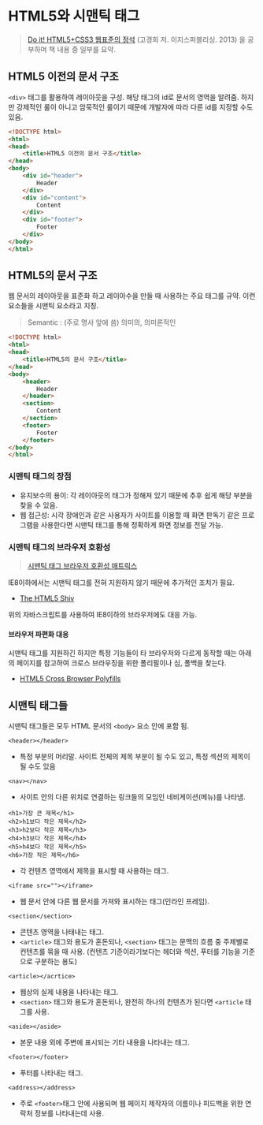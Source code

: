 # HTML5와 시맨틱 태그

> [Do it! HTML5+CSS3 웹표준의 정석](http://book.naver.com/bookdb/book_detail.nhn?bid=7309491) (고경희 저. 이지스퍼블리싱. 2013) 을 공부하며 책 내용 중 일부를 요약.

## HTML5 이전의 문서 구조
`<div>` 태그를 활용하여 레이아웃을 구성. 해당 태그의 id로 문서의 영역을 알려줌. 하지만 강제적인 룰이 아니고 암묵적인 룰이기 때문에 개발자에 따라 다른 id를 지정할 수도 있음.

``` html
<!DOCTYPE html>
<html>
<head>
	<title>HTML5 이전의 문서 구조</title>
</head>
<body>
	<div id="header">
		Header
	</div>
	<div id="content">
		Content
	</div>
	<div id="footer">
		Footer
	</div>
</body>
</html>
```

## HTML5의 문서 구조
웹 문서의 레이아웃을 표준화 하고 레이아수을 만들 때 사용하는 주요 태그를 규약. 이런 요소들을 시맨틱 요소라고 지칭.

> Semantic : (주로 명사 앞에 씀) 의미의, 의미론적인

``` html
<!DOCTYPE html>
<html>
<head>
	<title>HTML5의 문서 구조</title>
</head>
<body>
	<header>
		Header
	</header>
	<section>
		Content
	</section>
	<footer>
		Footer
	</footer>
</body>
</html>
```

### 시맨틱 태그의 장점
- 유지보수의 용이: 각 레이아웃의 태그가 정해져 있기 때문에 추후 쉽게 해당 부분을 찾을 수 있음.
- 웹 접근성: 시각 장애인과 같은 사용자가 사이트를 이용할 때 화면 판독기 같은 프로그램을 사용한다면 시맨틱 태그를 통해 정확하게 화면 정보를 전달 가능.

### 시맨틱 태그의 브라우저 호환성
> [시맨틱 태그 브라우저 호환성 매트릭스](http://caniuse.com/#search=semantic)

IE8이하에서는 시맨틱 태그를 전혀 지원하지 않기 때문에 추가적인 조치가 필요.

- [The HTML5 Shiv](https://github.com/afarkas/html5shiv)


위의 자바스크립트를 사용하여 IE8이하의 브라우저에도 대응 가능.

#### 브라우저 파편화 대응
시맨틱 태그를 지원하긴 하지만 특정 기능들이 타 브라우저와 다르게 동작할 때는 아래의 페이지를 참고하여 크로스 브라우징을 위한 폴리필이나 심, 폴백을 찾는다.

- [HTML5 Cross Browser Polyfills](https://github.com/Modernizr/Modernizr/wiki/HTML5-Cross-browser-Polyfills)


## 시맨틱 태그들
시맨틱 태그들은 모두 HTML 문서의 `<body>` 요소 안에 포함 됨.

```
<header></header>
```
- 특정 부분의 머리말. 사이트 전체의 제목 부분이 될 수도 있고, 특정 섹션의 제목이 될 수도 있음

```
<nav></nav>
```
- 사이트 안의 다른 위치로 연결하는 링크들의 모임인 네비게이션(메뉴)를 나타냄. 

```
<h1>가장 큰 제목</h1>
<h2>h1보다 작은 제목</h2>
<h3>h2보다 작은 제목</h3>
<h4>h3보다 작은 제목</h4>
<h5>h4보다 작은 제목</h5>
<h6>가장 작은 제목</h6>
```
- 각 컨텐츠 영역에서 제목을 표시할 때 사용하는 태그.

```
<iframe src=""></iframe>
```
- 웹 문서 안에 다른 웹 문서를 가져와 표시하는 태그(인라인 프레임).

```
<section</section>
```
- 콘텐츠 영역을 나태내는 태그.
- `<article>` 태그와 용도가 혼돈되나, `<section>` 태그는 문맥의 흐름 중 주제별로 컨텐츠를 묶을 때 사용. (컨텐츠 기준이라기보다는 헤더와 섹션, 푸터를 기능을 기준으로 구분하는 용도)

```
<article></acrtice>
```
- 웹상의 실제 내용을 나타내는 태그. 
- `<section>` 태그와 용도가 혼돈되나, 완전히 하나의 컨텐츠가 된다면 `<article` 태그를 사용.

```
<aside></aside>
```
- 본문 내용 외에 주변에 표시되는 기타 내용을 나타내는 태그.

```
<footer></footer>
```
- 푸터를 나타내는 태그.

```
<address></address>
```
- 주로 `<footer>`태그 안에 사용되며 웹 페이지 제작자의 이름이나 피드백을 위한 연락처 정보를 나타내는데 사용.
